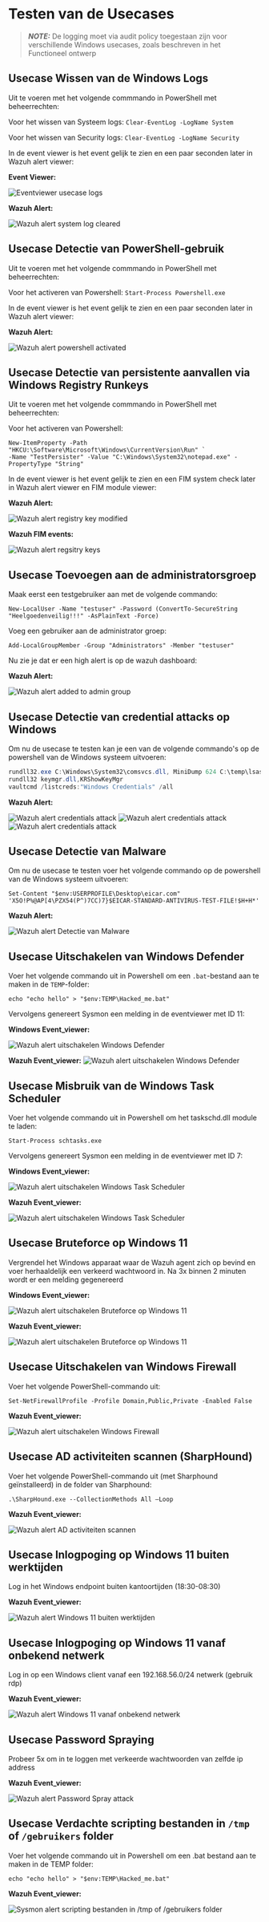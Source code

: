 # Testen van de Usecases

> **_NOTE:_** De logging moet via audit policy toegestaan zijn voor verschillende Windows usecases, zoals beschreven in het Functioneel ontwerp

## Usecase Wissen van de Windows Logs

Uit te voeren met het volgende commmando in PowerShell met beheerrechten: 

Voor het wissen van Systeem logs:
 `Clear-EventLog -LogName System`


Voor het wissen van Security logs: 
`Clear-EventLog -LogName Security`

In de event viewer is het event gelijk te zien en een paar seconden later in Wazuh alert viewer:

**Event Viewer:**

![Eventviewer usecase logs](/img/usecases/event_viewer_system_log_cleared.png)

**Wazuh Alert:**

![Wazuh alert system log cleared](/img/usecases/wazuh_alert_system_log_cleared.png)

## Usecase Detectie van PowerShell-gebruik

Uit te voeren met het volgende commmando in PowerShell met beheerrechten: 

Voor het activeren van Powershell:
 `Start-Process Powershell.exe`

In de event viewer is het event gelijk te zien en een paar seconden later in Wazuh alert viewer:

**Wazuh Alert:**

![Wazuh alert powershell activated](/img/usecases/wazuh_alert_powershell_activated.png)

## Usecase Detectie van persistente aanvallen via Windows Registry Runkeys

Uit te voeren met het volgende commmando in PowerShell met beheerrechten: 

Voor het activeren van Powershell:
 ```
 New-ItemProperty -Path "HKCU:\Software\Microsoft\Windows\CurrentVersion\Run" `
 -Name "TestPersister" -Value "C:\Windows\System32\notepad.exe" -PropertyType "String"
 ```

In de event viewer is het event gelijk te zien en een FIM system check later in Wazuh alert viewer en FIM module viewer:

**Wazuh Alert:**

![Wazuh alert registry key modified](/img/usecases/wazuh_alert_registry_key_modified.png)

**Wazuh FIM events:**

![Wazuh alert regsitry keys](/img/usecases/wazuh_alert_viewer_registry.png)

## Usecase Toevoegen aan de administratorsgroep

Maak eerst een testgebruiker aan met de volgende commando: 

`New-LocalUser -Name "testuser" -Password (ConvertTo-SecureString "Heelgoedenveilig!!!" -AsPlainText -Force)` 

Voeg een gebruiker aan de administrator groep: 

`Add-LocalGroupMember -Group "Administrators" -Member "testuser" `

Nu zie je dat er een high alert is op de wazuh dashboard: 

**Wazuh Alert:**

![Wazuh alert added to admin group](/img/usecases/wazuh_alert_adding_admin_groep.png)

## Usecase Detectie van credential attacks op Windows

Om nu de usecase te testen kan je een van de volgende commando's op de powershell van de Windows systeem uitvoeren: 

```powershell
rundll32.exe C:\Windows\System32\comsvcs.dll, MiniDump 624 C:\temp\lsass.dmp full 
rundll32 keymgr.dll,KRShowKeyMgr 
vaultcmd /listcreds:"Windows Credentials" /all 
``` 

**Wazuh Alert:**

![Wazuh alert credentials attack](/img/usecases/wazuh_alert_credentials_attack.png)
![Wazuh alert credentials attack](/img/usecases/wazuh_alert_credentials_attack_2.png)
![Wazuh alert credentials attack](/img/usecases/wazuh_alert_credentials_attack_3.png)

## Usecase Detectie van Malware

Om nu de usecase te testen voer het volgende commando op de powershell van de Windows systeem uitvoeren: 

```
Set-Content "$env:USERPROFILE\Desktop\eicar.com" 'X5O!P%@AP[4\PZX54(P^)7CC)7}$EICAR-STANDARD-ANTIVIRUS-TEST-FILE!$H+H*' 
```

**Wazuh Alert:**

![Wazuh alert Detectie van Malware](/img/usecases/wazuh_alert_ongewenste_software.png)

## Usecase Uitschakelen van Windows Defender

Voer het volgende commando uit in Powershell om een `.bat`-bestand aan te maken in de `TEMP`-folder: 

`echo "echo hello" > "$env:TEMP\Hacked_me.bat" `

Vervolgens genereert Sysmon een melding in de eventviewer met ID 11: 

**Windows Event_viewer:**

![Wazuh alert uitschakelen Windows Defender](/img/usecases/wazuh_alert_uitschakelen_windows_defender.png)

**Wazuh Event_viewer:**
![Wazuh alert uitschakelen Windows Defender](/img/usecases/wazuh_alert_uitschakelen_windows_defender_2.png)


## Usecase Misbruik van de Windows Task Scheduler 

Voer het volgende commando uit in Powershell om het taskschd.dll module te laden: 

`Start-Process schtasks.exe `

Vervolgens genereert Sysmon een melding in de eventviewer met ID 7: 

**Windows Event_viewer:**

![Wazuh alert uitschakelen Windows Task Scheduler](/img/usecases/event_viewer_task_scheduler.png)

**Wazuh Event_viewer:**

![Wazuh alert uitschakelen Windows Task Scheduler](/img/usecases/wazuh_alert_task_scheduler.png)

## Usecase Bruteforce op Windows 11

Vergrendel het Windows apparaat waar de Wazuh agent zich op bevind en voer herhaaldelijk een verkeerd wachtwoord in. Na 3x binnen 2 minuten wordt er een melding gegenereerd

**Windows Event_viewer:**

![Wazuh alert uitschakelen Bruteforce op Windows 11](/img/usecases/event_viewer_brute_force.png)

**Wazuh Event_viewer:**

![Wazuh alert uitschakelen Bruteforce op Windows 11](/img/usecases/wazuh_alert_brute_force.png)

## Usecase Uitschakelen van Windows Firewall

Voer het volgende PowerShell-commando uit: 

`Set-NetFirewallProfile -Profile Domain,Public,Private -Enabled False` 

**Wazuh Event_viewer:**

![Wazuh alert uitschakelen Windows Firewall](/img/usecases/wazuh_alert_windows_firewall.png)

## Usecase AD activiteiten scannen (SharpHound)

Voer het volgende PowerShell-commando uit (met Sharphound geïnstalleerd) in de folder van Sharphound: 

`.\SharpHound.exe --CollectionMethods All –Loop`

**Wazuh Event_viewer:**

![Wazuh alert AD activiteiten scannen](/img/usecases/wazuh_alert_AD_scanning.png)

## Usecase Inlogpoging op Windows 11 buiten werktijden

Log in het Windows endpoint buiten kantoortijden (18:30-08:30)

**Wazuh Event_viewer:**

![Wazuh alert Windows 11 buiten werktijden](/img/usecases/wazuh_alert_buiten_kantoortijden.png)

## Usecase Inlogpoging op Windows 11 vanaf onbekend netwerk

Log in op een Windows client vanaf een 192.168.56.0/24 netwerk (gebruik rdp) 

**Wazuh Event_viewer:**

![Wazuh alert Windows 11 vanaf onbekend netwerk](/img/usecases/wazuh_alert_vcts.png)

## Usecase Password Spraying

Probeer 5x om in te loggen met verkeerde wachtwoorden van zelfde ip address  

**Wazuh Event_viewer:**

![Wazuh alert Password Spray attack](/img/usecases/wazuh_alert_password_spray.png)

## Usecase Verdachte scripting bestanden in `/tmp` of `/gebruikers` folder

Voer het volgende commando uit in Powershell om een .bat bestand aan te maken in de TEMP folder: 

`echo "echo hello" > "$env:TEMP\Hacked_me.bat"` 

**Wazuh Event_viewer:**

![Sysmon alert scripting bestanden in `/tmp` of `/gebruikers` folder](/img/usecases/sysmon_alert_scripting_temp.png)
